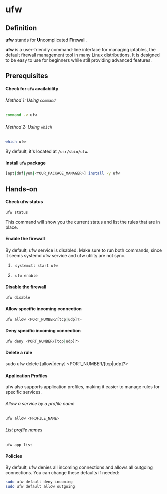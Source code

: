 # ufw

## Definition

**ufw** stands for **U**ncomplicated **F**ire**w**all.

**ufw** is a user-friendly command-line interface for managing iptables, the default firewall management tool in many Linux distributions. It is designed to be easy to use for beginners while still providing advanced features.

## Prerequisites

#### Check for `ufw` availability

###### Method 1: Using `command`
```bash
command -v ufw
```

###### Method 2: Using `which`
```bash
which ufw
```

By default, it's located at `/usr/sbin/ufw`.

#### Install `ufw` package
```bash
[apt|dnf|yum|<YOUR_PACKAGE_MANAGER>] install -y ufw
```

## Hands-on
#### Check ufw status
```bash
ufw status
```
This command will show you the current status and list the rules that are in place.

#### Enable the firewall

By default, ufw service is disabled.
Make sure to run both commands, since it seems systemd ufw service and ufw utility are not sync.
1. ```bash
    systemctl start ufw
   ```
2. ```bash
    ufw enable
   ```

#### Disable the firewall
```bash
ufw disable
```

#### Allow specific incoming connection
```bash
ufw allow <PORT_NUMBER/[tcp|udp]?>
```

#### Deny specific incoming connection
```bash
ufw deny <PORT_NUMBER/[tcp|udp]?>
```

#### Delete a rule
sudo ufw delete [allow|deny] <PORT_NUMBER/[tcp|udp]?>

#### Application Profiles
ufw also supports application profiles, making it easier to manage rules for specific services.
###### Allow a service by a profile name
```bash
ufw allow <PROFILE_NAME>
```
###### List profile names
```bash
ufw app list
```

#### Policies
By default, ufw denies all incoming connections and allows all outgoing connections.
You can change these defaults if needed:
```bash
sudo ufw default deny incoming
sudo ufw default allow outgoing
```